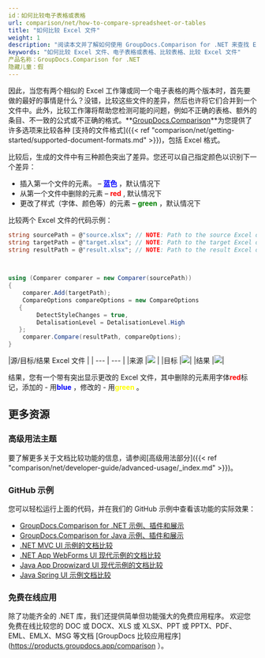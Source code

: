 ```yaml
---
id：如何比较电子表格或表格
url: comparison/net/how-to-compare-spreadsheet-or-tables
title: "如何比较 Excel 文件"
weight: 1
description: "阅读本文并了解如何使用 GroupDocs.Comparison for .NET 来查找 Excel 文件中的差异。"
keywords: "如何比较 Excel 文件、电子表格或表格、比较表格、比较 Excel 文件"
产品名称：GroupDocs.Comparison for .NET
隐藏儿童：假
---
```

因此，当您有两个相似的 Excel 工作簿或同一个电子表格的两个版本时，首先要做的最好的事情是什么？没错，比较这些文件的差异，然后也许将它们合并到一个文件中。此外，比较工作簿将帮助您检测可能的问题，例如不正确的表格、额外的条目、不一致的公式或不正确的格式。**[GroupDocs.Comparison](https://products.groupdocs.com/comparison/net)**为您提供了许多选项来比较各种 [支持的文件格式]({{< ref "comparison/net/getting-started/supported-document-formats.md" >}})，包括 Excel 格式。

比较后，生成的文件中有三种颜色突出了差异。您还可以自己指定颜色以识别下一个差异：

* 插入第一个文件的元素。 – <font color="blue">**蓝色**</font> ，默认情况下
* 从第一个文件中删除的元素 – <font color="red">**red**</font> , 默认情况下
* 更改了样式（字体、颜色等）的元素 – <font color="green">**green**</font> ，默认情况下

比较两个 Excel 文件的代码示例：

```csharp
string sourcePath = @"source.xlsx"; // NOTE: Path to the source Excel document 
string targetPath = @"target.xlsx"; // NOTE: Path to the target Excel document 
string resultPath = @"result.xlsx"; // NOTE: Path to the result Excel document       

            

using (Comparer comparer = new Comparer(sourcePath))
{
    comparer.Add(targetPath);
    CompareOptions compareOptions = new CompareOptions
   {
        DetectStyleChanges = true,
        DetalisationLevel = DetalisationLevel.High
   };
    comparer.Compare(resultPath, compareOptions);
}
```

|源/目标/结果 Excel 文件 |
| --- | --- |
|来源 |![](/comparison/net/images/how-to-compare-spreadsheet-or-tables-1.png) |
|目标 |![](/comparison/net/images/how-to-compare-spreadsheet-or-tables-2.png)|
|结果 |![](/comparison/net/images/how-to-compare-spreadsheet-or-tables-3.png)|

结果，您有一个带有突出显示更改的 Excel 文件，其中删除的元素用字体<font color="red">**red**</font>标记，添加的 - 用<font color="blue">**blue**</font> ，修改的 - 用<font color="yellow">**green**</font> 。

## 更多资源
### 高级用法主题
要了解更多关于文档比较功能的信息，请参阅[高级用法部分]({{< ref "comparison/net/developer-guide/advanced-usage/_index.md" >}})。

### GitHub 示例
您可以轻松运行上面的代码，并在我们的 GitHub 示例中查看该功能的实际效果：
* [GroupDocs.Comparison for .NET 示例、插件和展示](https://github.com/groupdocs-comparison/GroupDocs.Comparison-for-.NET)
* [GroupDocs.Comparison for Java 示例、插件和展示](https://github.com/groupdocs-comparison/GroupDocs.Comparison-for-Java)
* [.NET MVC UI 示例的文档比较](https://github.com/groupdocs-comparison/GroupDocs.Comparison-for-.NET-MVC)
* [.NET App WebForms UI 现代示例的文档比较](https://github.com/groupdocs-comparison/GroupDocs.Comparison-for-.NET-WebForms)
* [Java App Dropwizard UI 现代示例的文档比较](https://github.com/groupdocs-comparison/GroupDocs.Comparison-for-Java-Dropwizard)
* [Java Spring UI 示例文档比较](https://github.com/groupdocs-comparison/GroupDocs.Comparison-for-Java-Spring)
    

### 免费在线应用
除了功能齐全的 .NET 库，我们还提供简单但功能强大的免费应用程序。
欢迎您免费在线比较您的 DOC 或 DOCX、XLS 或 XLSX、PPT 或 PPTX、PDF、EML、EMLX、MSG 等文档 [GroupDocs 比较应用程序](https://products.groupdocs.app/comparison ）。

